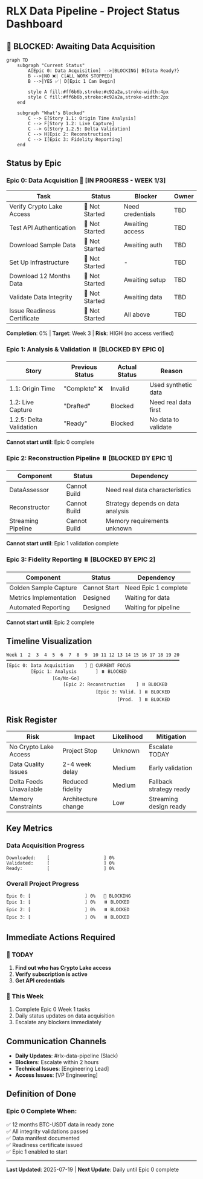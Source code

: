 # RLX Data Pipeline - Project Status Dashboard

## 🔴 BLOCKED: Awaiting Data Acquisition

```mermaid
graph TD
    subgraph "Current Status"
        A[Epic 0: Data Acquisition] -->|BLOCKING| B{Data Ready?}
        B -->|NO ❌| C[ALL WORK STOPPED]
        B -->|YES ✅| D[Epic 1 Can Begin]
        
        style A fill:#ff6b6b,stroke:#c92a2a,stroke-width:4px
        style C fill:#ff6b6b,stroke:#c92a2a,stroke-width:2px
    end
    
    subgraph "What's Blocked"
        C --> E[Story 1.1: Origin Time Analysis]
        C --> F[Story 1.2: Live Capture]
        C --> G[Story 1.2.5: Delta Validation]
        C --> H[Epic 2: Reconstruction]
        C --> I[Epic 3: Fidelity Reporting]
    end
```

## Status by Epic

### Epic 0: Data Acquisition 🚨 **[IN PROGRESS - WEEK 1/3]**

| Task | Status | Blocker | Owner |
|------|--------|---------|-------|
| Verify Crypto Lake Access | 🔴 Not Started | Need credentials | TBD |
| Test API Authentication | 🔴 Not Started | Awaiting access | TBD |
| Download Sample Data | 🔴 Not Started | Awaiting auth | TBD |
| Set Up Infrastructure | 🔴 Not Started | - | TBD |
| Download 12 Months Data | 🔴 Not Started | Awaiting setup | TBD |
| Validate Data Integrity | 🔴 Not Started | Awaiting data | TBD |
| Issue Readiness Certificate | 🔴 Not Started | All above | TBD |

**Completion**: 0% | **Target**: Week 3 | **Risk**: HIGH (no access verified)

### Epic 1: Analysis & Validation ⏸️ **[BLOCKED BY EPIC 0]**

| Story | Previous Status | Actual Status | Reason |
|-------|----------------|---------------|---------|
| 1.1: Origin Time | "Complete" ❌ | Invalid | Used synthetic data |
| 1.2: Live Capture | "Drafted" | Blocked | Need real data first |
| 1.2.5: Delta Validation | "Ready" | Blocked | No data to validate |

**Cannot start until**: Epic 0 complete

### Epic 2: Reconstruction Pipeline ⏸️ **[BLOCKED BY EPIC 1]**

| Component | Status | Dependency |
|-----------|--------|------------|
| DataAssessor | Cannot Build | Need real data characteristics |
| Reconstructor | Cannot Build | Strategy depends on data analysis |
| Streaming Pipeline | Cannot Build | Memory requirements unknown |

**Cannot start until**: Epic 1 validation complete

### Epic 3: Fidelity Reporting ⏸️ **[BLOCKED BY EPIC 2]**

| Component | Status | Dependency |
|-----------|--------|------------|
| Golden Sample Capture | Cannot Start | Need Epic 1 complete |
| Metrics Implementation | Designed | Waiting for data |
| Automated Reporting | Designed | Waiting for pipeline |

**Cannot start until**: Epic 2 complete

## Timeline Visualization

```
Week 1  2  3  4  5  6  7  8  9  10 11 12 13 14 15 16 17 18 19 20
━━━━━━━━━━━━━━━━━━━━━━━━━━━━━━━━━━━━━━━━━━━━━━━━━━━━━━━━━━━━━━━━
[Epic 0: Data Acquisition    ] 🔴 CURRENT FOCUS
         [Epic 1: Analysis       ] ⏸️ BLOCKED
                 [Go/No-Go]
                     [Epic 2: Reconstruction    ] ⏸️ BLOCKED  
                                 [Epic 3: Valid. ] ⏸️ BLOCKED
                                         [Prod.  ] ⏸️ BLOCKED
```

## Risk Register

| Risk | Impact | Likelihood | Mitigation |
|------|--------|------------|------------|
| No Crypto Lake Access | Project Stop | Unknown | Escalate TODAY |
| Data Quality Issues | 2-4 week delay | Medium | Early validation |
| Delta Feeds Unavailable | Reduced fidelity | Medium | Fallback strategy ready |
| Memory Constraints | Architecture change | Low | Streaming design ready |

## Key Metrics

### Data Acquisition Progress
```
Downloaded:    [                    ] 0%
Validated:     [                    ] 0%
Ready:         [                    ] 0%
```

### Overall Project Progress
```
Epic 0: [                    ] 0%   🔴 BLOCKING
Epic 1: [                    ] 0%   ⏸️ BLOCKED
Epic 2: [                    ] 0%   ⏸️ BLOCKED
Epic 3: [                    ] 0%   ⏸️ BLOCKED
```

## Immediate Actions Required

### 🚨 TODAY
1. **Find out who has Crypto Lake access**
2. **Verify subscription is active**
3. **Get API credentials**

### 📅 This Week
1. Complete Epic 0 Week 1 tasks
2. Daily status updates on data acquisition
3. Escalate any blockers immediately

## Communication Channels

- **Daily Updates**: #rlx-data-pipeline (Slack)
- **Blockers**: Escalate within 2 hours
- **Technical Issues**: [Engineering Lead]
- **Access Issues**: [VP Engineering]

## Definition of Done

### Epic 0 Complete When:
✅ 12 months BTC-USDT data in ready zone  
✅ All integrity validations passed  
✅ Data manifest documented  
✅ Readiness certificate issued  
✅ Epic 1 enabled to start  

---

**Last Updated**: 2025-07-19 | **Next Update**: Daily until Epic 0 complete